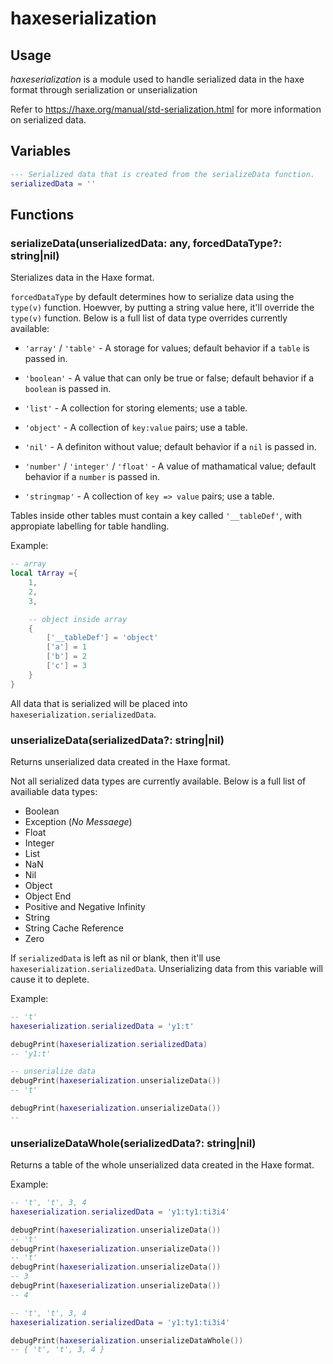 # haxeserialization

## Usage

*haxeserialization* is a module used to handle serialized data in the haxe format through serialization or unserialization

Refer to <https://haxe.org/manual/std-serialization.html> for more information on serialized data.

## Variables

```lua
--- Serialized data that is created from the serializeData function.
serializedData = ''
```

## Functions

### serializeData(unserializedData: any, forcedDataType?: string|nil)

Sterializes data in the Haxe format.

`forcedDataType` by default determines how to serialize data using the `type(v)` function. Hoewver, by putting a string value here, it'll override the `type(v)` function. Below is a full list of data type overrides currently available:

* `'array'` / `'table'` - A storage for values; default behavior if a `table` is passed in.

* `'boolean'` - A value that can only be true or false; default behavior if a `boolean` is passed in.

* `'list'` - A collection for storing elements; use a table.

* `'object'` - A collection of `key:value` pairs; use a table.

* `'nil'` - A definiton without value; default behavior if a `nil` is passed in.

* `'number'` / `'integer'` / `'float'` - A value of mathamatical value; default behavior if a `number` is passed in.

* `'stringmap'` - A collection of `key => value` pairs; use a table.

Tables inside other tables must contain a key called `'__tableDef'`, with appropiate labelling for table handling.

Example:

```lua
-- array
local tArray ={
    1,
    2,
    3,

    -- object inside array
    {
        ['__tableDef'] = 'object'
        ['a'] = 1
        ['b'] = 2
        ['c'] = 3
    }
}
```

All data that is serialized will be placed into `haxeserialization.serializedData`.

### unserializeData(serializedData?: string|nil)

Returns unserialized data created in the Haxe format.

Not all serialized data types are currently available. Below is a full list of availiable data types:

* Boolean
* Exception (*No Messaege*)
* Float
* Integer
* List
* NaN
* Nil
* Object
* Object End
* Positive and Negative Infinity
* String
* String Cache Reference
* Zero

If `serializedData` is left as nil or blank, then it'll use `haxeserialization.serializedData`. Unserializing data from this variable will cause it to deplete.

Example:

```lua
-- 't'
haxeserialization.serializedData = 'y1:t'

debugPrint(haxeserialization.serializedData)
-- 'y1:t'

-- unserialize data
debugPrint(haxeserialization.unserializeData())
-- 't'

debugPrint(haxeserialization.unserializeData())
--
```

### unserializeDataWhole(serializedData?: string|nil)

Returns a table of the whole unserialized data created in the Haxe format.

Example:

```lua
-- 't', 't', 3, 4
haxeserialization.serializedData = 'y1:ty1:ti3i4'

debugPrint(haxeserialization.unserializeData())
-- 't'
debugPrint(haxeserialization.unserializeData())
-- 't'
debugPrint(haxeserialization.unserializeData())
-- 3
debugPrint(haxeserialization.unserializeData())
-- 4

-- 't', 't', 3, 4
haxeserialization.serializedData = 'y1:ty1:ti3i4'

debugPrint(haxeserialization.unserializeDataWhole())
-- { 't', 't', 3, 4 }
```
